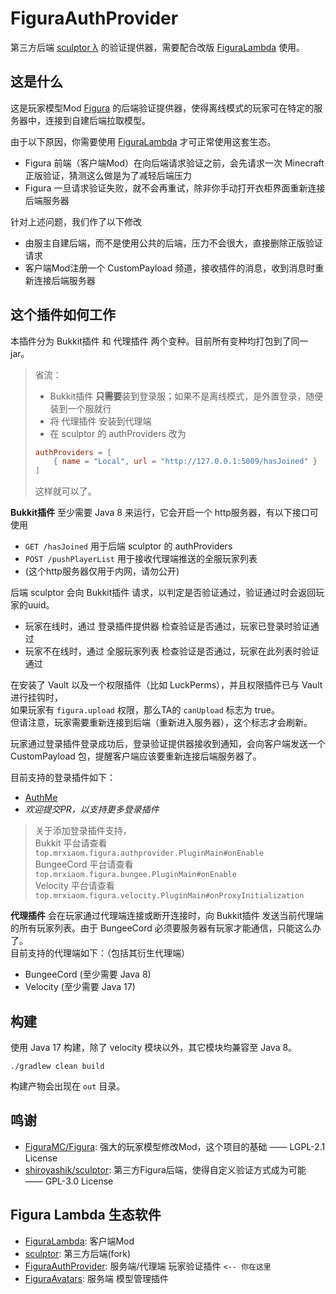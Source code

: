 # FiguraAuthProvider

第三方后端 [sculptor λ](https://github.com/MrXiaoM/sculptor) 的验证提供器，需要配合改版 [FiguraLambda](https://github.com/MrXiaoM/FiguraLambda) 使用。

## 这是什么

这是玩家模型Mod [Figura](https://modrinth.com/mod/figura) 的后端验证提供器，使得离线模式的玩家可在特定的服务器中，连接到自建后端拉取模型。

由于以下原因，你需要使用 [FiguraLambda](https://github.com/MrXiaoM/FiguraLambda) 才可正常使用这套生态。
+ Figura 前端（客户端Mod）在向后端请求验证之前，会先请求一次 Minecraft 正版验证，猜测这么做是为了减轻后端压力
+ Figura 一旦请求验证失败，就不会再重试，除非你手动打开衣柜界面重新连接后端服务器

针对上述问题，我们作了以下修改
+ 由服主自建后端，而不是使用公共的后端，压力不会很大，直接删除正版验证请求
+ 客户端Mod注册一个 CustomPayload 频道，接收插件的消息，收到消息时重新连接后端服务器

## 这个插件如何工作

本插件分为 Bukkit插件 和 代理插件 两个变种。目前所有变种均打包到了同一jar。

> 省流：
> + Bukkit插件 **只需要**装到登录服；如果不是离线模式，是外置登录，随便装到一个服就行
> + 将 代理插件 安装到代理端
> + 在 sculptor 的 authProviders 改为
> ```toml
> authProviders = [
>     { name = "Local", url = "http://127.0.0.1:5009/hasJoined" }
> ]
> ```
> 这样就可以了。

**Bukkit插件** 至少需要 Java 8 来运行，它会开启一个 http服务器，有以下接口可使用
+ `GET /hasJoined` 用于后端 sculptor 的 authProviders
+ `POST /pushPlayerList` 用于接收代理端推送的全服玩家列表
+ (这个http服务器仅用于内网，请勿公开)

后端 sculptor 会向 Bukkit插件 请求，以判定是否验证通过，验证通过时会返回玩家的uuid。
+ 玩家在线时，通过 登录插件提供器 检查验证是否通过，玩家已登录时验证通过
+ 玩家不在线时，通过 全服玩家列表 检查验证是否通过，玩家在此列表时验证通过

在安装了 Vault 以及一个权限插件（比如 LuckPerms），并且权限插件已与 Vault 进行挂钩时，  
如果玩家有 `figura.upload` 权限，那么TA的 `canUpload` 标志为 true。  
但请注意，玩家需要重新连接到后端（重新进入服务器），这个标志才会刷新。

玩家通过登录插件登录成功后，登录验证提供器接收到通知，会向客户端发送一个 CustomPayload 包，提醒客户端应该要重新连接后端服务器了。

目前支持的登录插件如下：
+ [AuthMe](https://www.spigotmc.org/resources/6269)
+ *欢迎提交PR，以支持更多登录插件*

> 关于添加登录插件支持，  
> Bukkit 平台请查看 `top.mrxiaom.figura.authprovider.PluginMain#onEnable`  
> BungeeCord 平台请查看 `top.mrxiaom.figura.bungee.PluginMain#onEnable`  
> Velocity 平台请查看 `top.mrxiaom.figura.velocity.PluginMain#onProxyInitialization`  

**代理插件** 会在玩家通过代理端连接或断开连接时，向 Bukkit插件 发送当前代理端的所有玩家列表。由于 BungeeCord 必须要服务器有玩家才能通信，只能这么办了。  
目前支持的代理端如下：（包括其衍生代理端）
+ BungeeCord (至少需要 Java 8)
+ Velocity (至少需要 Java 17)

## 构建

使用 Java 17 构建，除了 velocity 模块以外，其它模块均兼容至 Java 8。
```shell
./gradlew clean build
```
构建产物会出现在 `out` 目录。

## 鸣谢

+ [FiguraMC/Figura](https://github.com/FiguraMC/Figura): 强大的玩家模型修改Mod，这个项目的基础 —— LGPL-2.1 License
+ [shiroyashik/sculptor](https://github.com/shiroyashik/sculptor): 第三方Figura后端，使得自定义验证方式成为可能 —— GPL-3.0 License

## Figura Lambda 生态软件

+ [FiguraLambda](https://github.com/MrXiaoM/FiguraLambda): 客户端Mod
+ [sculptor](https://github.com/MrXiaoM/sculptor): 第三方后端(fork)
+ [FiguraAuthProvider](https://github.com/MrXiaoM/FiguraAuthProvider): 服务端/代理端 玩家验证插件 `<-- 你在这里`
+ [FiguraAvatars](https://github.com/MrXiaoM/FiguraAvatars): 服务端 模型管理插件
